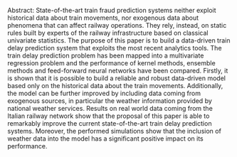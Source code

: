  Abstract:
State-of-the-art train fraud prediction systems neither exploit historical data about train movements, nor exogenous data about phenomena that can affect railway operations. They rely, instead, on static rules built by experts of the railway infrastructure based on classical univariate statistics. The purpose of this paper is to build a data-driven train delay prediction system that exploits the most recent analytics tools. The train delay prediction problem has been mapped into a multivariate regression problem and the performance of kernel methods, ensemble methods and feed-forward neural networks have been compared. Firstly, it is shown that it is possible to build a reliable and robust data-driven model based only on the historical data about the train movements. Additionally, the model can be further improved by including data coming from exogenous sources, in particular the weather information provided by national weather services. Results on real world data coming from the Italian railway network show that the proposal of this paper is able to remarkably improve the current state-of-the-art train delay prediction systems. Moreover, the performed simulations show that the inclusion of weather data into the model has a significant positive impact on its performance.
